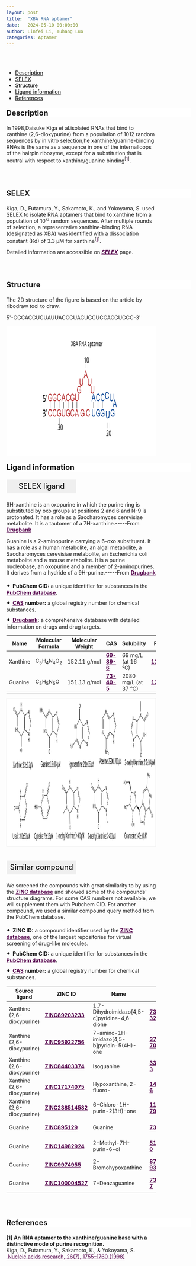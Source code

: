 ```yaml
---
layout: post
title:  "XBA RNA aptamer"
date:   2024-05-10 00:00:00
author: Linfei Li, Yuhang Luo
categories: Aptamer
---
```

<html>
<head>
  <style>

  </style>
</head>
</html>

<html lang="zh-cn">
<head>
<meta charset="utf-8"> 
<style>
  .header_box {
    display: block;
    font-size: 20px;
    font-weight: bold;
    background-color: #ffffff;
    text-decoration: none;
    border-radius: 1px;
    width: 500px;
    border-width: 1px 1px 2px 1px;
    border-color: #ffffff #ffffff #ffffff #ffffff;
}
.blowheader_box{
    display: block;
      padding: 6px;
      font-size:20px;
      margin-right: 10px;
      text-align: center;
      background-color: #efefef;
      color: #000000;
      text-decoration: none;
      border: 1px solid #ffffff;
      border-radius: 1px;
      width:190px;
      height:40px;
  }
  .box_style{
    background: #ffffff;
  }
  blockquote {
  margin: 0 0 0px;
  }
  .dot-paragraph::before {
            content: "• "; /* 点号和空格 */
            color: black; /* 设置点号颜色 */
            font-size: 20px; /* 调整点号大小 */
        }
  .dot-paragraph {
            margin: 5px 0; /* 调整带有点的段落的上下外边距 */
            line-height: 1.2; /* 调整带有点的段落的行高 */
        }
  * {
              margin: 0;
              padding: 0;
              box-sizing: border-box;
          }
</style>
</head>
<br>
<br>

<div class="side-nav">
<ul>
    <div class="side-nav-item"><li><a href="#description" style="color: #000000;">Description</a></li></div>
    <div class="side-nav-item"><li><a href="#SELEX" style="color: #000000;">SELEX</a></li></div>
    <div class="side-nav-item"><li><a href="#Structure" style="color: #000000;">Structure</a></li></div>
    <div class="side-nav-item"><li><a href="#ligand-recognition" style="color: #000000;">Ligand information</a></li></div>
    <div class="side-nav-item"><li><a href="#references" style="color: #000000;">References</a></li></div>
    </ul>
</div>



<p class="header_box" id="description">Description</p>
<p>In 1998,Daisuke Kiga et al.isolated RNAs that bind to xanthine (2,6-dioxypurine) from a population of 1012 random sequences by in vitro selection,he xanthine/guanine-binding RNAs is the same as a sequence in one of the internalloops of the hairpin ribozyme, except for a substitution that is neutral with respect to xanthine/guanine binding<sup>[<a href="#ref1" style="color:#520049">1</a>]</sup>.<br></p>
<br>
<br>


<p class="header_box" id="SELEX">SELEX</p>
<p>Kiga, D., Futamura, Y., Sakamoto, K., and Yokoyama, S. used SELEX to isolate RNA aptamers that bind to xanthine from a population of 10¹² random sequences. After multiple rounds of selection, a representative xanthine-binding RNA (designated as XBA) was identified with a dissociation constant (Kd) of 3.3 µM for xanthine<sup>[<a href="#ref1" style="color:#520049">1</a>]</sup>.</p>
<p>Detailed information are accessible on <a href="{{ site.url }}{{ site.baseurl }}/SELEX" target="_blank" style="color:#520049"><b><i>SELEX</i></b></a> page.</p>
<br>
<br>


<p class="header_box" id="Structure">Structure</p>
<p>The 2D structure of the figure is based on the article by ribodraw tool to draw.</p>
<p>5'-GGCACGUGUAUUACCCUAGUGGUCGACGUGCC-3'</p>
<img src="/images/2D/XBA_aptamer_2D.svg" alt="drawing" style="width:800px;height:350px;display:block;margin:0 auto;border-radius:0;" class="img-responsive">
<div style="display: flex; justify-content: center;"></div>



<p class="header_box" id="ligand-recognition">Ligand information</p>  

<p class="blowheader_box">SELEX ligand</p>
<p>9H-xanthine is an oxopurine in which the purine ring is substituted by oxo groups at positions 2 and 6 and N-9 is protonated. It has a role as a Saccharomyces cerevisiae metabolite. It is a tautomer of a 7H-xanthine.-----From <a href="https://go.drugbank.com/drugs/DB02134" target="_blank" style="color:#520049; text-decoration: underline;"><b>Drugbank</b></a></p>
<p>Guanine is a 2-aminopurine carrying a 6-oxo substituent. It has a role as a human metabolite, an algal metabolite, a Saccharomyces cerevisiae metabolite, an Escherichia coli metabolite and a mouse metabolite. It is a purine nucleobase, an oxopurine and a member of 2-aminopurines. It derives from a hydride of a 9H-purine.-----From <a href="https://go.drugbank.com/drugs/DB02377" target="_blank" style="color:#520049; text-decoration: underline;"><b>Drugbank</b></a></p>

<p class="dot-paragraph"><b>PubChem CID:</b> a unique identifier for substances in the <a href="https://pubchem.ncbi.nlm.nih.gov/" target="_blank" style="color:#520049; text-decoration: underline;"><b>PubChem database</b></a>.</p>
<p class="dot-paragraph"><b><a href="https://commonchemistry.cas.org/" target="_blank" style="color:#520049; text-decoration: underline;"><b>CAS</b></a> number:</b> a global registry number for chemical substances.</p>
<p class="dot-paragraph"><b><a href="https://go.drugbank.com/" target="_blank" style="color:#520049; text-decoration: underline;"><b>Drugbank</b></a>:</b> a comprehensive database with detailed information on drugs and drug targets.</p>

<table class="table table-bordered" style="table-layout:fixed;width:auto;margin-left:auto;margin-right:auto;" >
  <thead>
      <tr>
        <th onclick="sortTable(0)">Name</th>
        <th onclick="sortTable(1)">Molecular Formula</th>
        <th onclick="sortTable(2)">Molecular Weight</th>
        <th onclick="sortTable(3)">CAS</th>
        <th onclick="sortTable(4)">Solubility</th>
        <th onclick="sortTable(5)">PubChem</th>
        <th onclick="sortTable(6)">Drugbank ID</th>
      </tr>
  </thead>
    <tbody>
      <tr>
        <td name="td0">Xanthine</td>
        <td name="td1">C<sub>5</sub>H<sub>4</sub>N<sub>4</sub>O<sub>2</sub></td>
        <td name="td2">152.11 g/mol</td>
        <td name="td3"><a href="https://commonchemistry.cas.org/detail?cas_rn=69-89-6" target="_blank" style="color:#520049"><b>69-89-6</b></a></td>
        <td name="td4">69 mg/L (at 16 °C)</td>
        <td name="td5"><a href="https://pubchem.ncbi.nlm.nih.gov/compound/1188" target="_blank" style="color:#520049"><b>1188</b></a></td>
        <td name="td6"><a href="https://go.drugbank.com/drugs/DB02134" target="_blank" style="color:#520049"><b>DB02134</b></a></td>
      </tr>
      <tr>
        <td name="td0">Guanine</td>
        <td name="td1">C<sub>5</sub>H<sub>5</sub>N<sub>5</sub>O</td>
        <td name="td2">151.13 g/mol</td>
        <td name="td3"><a href="https://commonchemistry.cas.org/detail?cas_rn=73-40-5" target="_blank" style="color:#520049"><b>73-40-5</b></a></td>
        <td name="td4">2080 mg/L (at 37 °C)</td>
        <td name="td5"><a href="https://pubchem.ncbi.nlm.nih.gov/compound/135398634" target="_blank" style="color:#520049"><b>135398634</b></a></td>
        <td name="td6"><a href="https://go.drugbank.com/drugs/DB02377" target="_blank" style="color:#520049"><b>DB02377</b></a></td>
      </tr>
	  </tbody>
  </table>
<div style="display: flex; justify-content: center;"></div>
<img src="/images/SELEX_ligand/XBA_aptamer_SELEX_ligand.svg" alt="drawing" style="width:1000px;height:400px;border:solid 1px #efefef;display:block;margin:0 auto;border-radius:0;" class="img-responsive">
<div style="display: flex; justify-content: center;"></div>
<br>




<p class="blowheader_box">Similar compound</p>                    
<p>We screened the compounds with great similarity to  by using the <a href="https://zinc15.docking.org/" target="_blank" style="color:#520049; text-decoration: underline;"><b>ZINC database</b></a> and showed some of the compounds' structure diagrams. For some CAS numbers not available, we will supplement them with Pubchem CID. For another compound, we used a similar compound query method from the PubChem database.</p>

<p class="dot-paragraph"><b>ZINC ID:</b> a compound identifier used by the <a href="https://zinc15.docking.org/" target="_blank" style="color:#520049; text-decoration: underline;"><b>ZINC database</b></a>, one of the largest repositories for virtual screening of drug-like molecules.</p>
<p class="dot-paragraph"><b>PubChem CID:</b> a unique identifier for substances in the <a href="https://pubchem.ncbi.nlm.nih.gov/" target="_blank" style="color:#520049; text-decoration: underline;"><b>PubChem database</b></a>.</p>
<p class="dot-paragraph"><b><a href="https://commonchemistry.cas.org/" target="_blank" style="color:#520049; text-decoration: underline;"><b>CAS</b></a> number:</b> a global registry number for chemical substances.</p>

<table class="table table-bordered" style="table-layout:fixed;width:auto;margin-left:auto;margin-right:auto;">
      <thead>
      <tr>
        <th onclick="sortTable(0)">Source ligand</th>
        <th onclick="sortTable(1)">ZINC ID</th>
        <th onclick="sortTable(2)">Name</th>
        <th onclick="sortTable(3)">CAS</th>
        <th onclick="sortTable(4)">Pubchem CID</th>
        <th onclick="sortTable(5)">Structure</th>
      </tr>
      </thead>
    <tbody>
      <tr>
        <td name="td0">Xanthine (2,6-dioxypurine)</td>
        <td name="td1"><a href="https://zinc15.docking.org/substances/ZINC89203233/" target="_blank" style="color:#520049"><b>ZINC89203233</b></a></td>
        <td name="td2">1,7-Dihydroimidazo[4,5-c]pyridine-4,6-dione</td>
        <td name="td3"><a href="https://commonchemistry.cas.org/detail?cas_rn=73771-32-1" target="_blank" style="color:#520049"><b>73771-32-1</b></a></td>
        <td name="td4"><a href="https://pubchem.ncbi.nlm.nih.gov/compound/22086935" target="_blank" style="color:#520049"><b>22086935</b></a></td>
        <td name="td5"><img src="/images/Similar_compound/XBA_Simi_compound2.svg" alt="drawing" style="width:500px"  px="" /></td>
      </tr>
      <tr>
        <td name="td0">Xanthine (2,6-dioxypurine)</td>
        <td name="td1"><a href="https://zinc15.docking.org/substances/ZINC95922756/" target="_blank" style="color:#520049"><b>ZINC95922756</b></a></td>
        <td name="td2">7-amino-1H-imidazo[4,5-b]pyridin-5(4H)-one</td>
        <td name="td3"><a href="https://commonchemistry.cas.org/detail?cas_rn=37660-70-1" target="_blank" style="color:#520049"><b>37660-70-1</b></a></td>
        <td name="td4"><a href="https://pubchem.ncbi.nlm.nih.gov/compound/45079066" target="_blank" style="color:#520049"><b>45079066</b></a></td>
        <td name="td5"><img src="/images/Similar_compound/XBA_Simi_compound3.svg" alt="drawing" style="width:500px"  px="" /></td>
      </tr>
      <tr>
        <td name="td0">Xanthine (2,6-dioxypurine)</td>
        <td name="td1"><a href="https://zinc15.docking.org/substances/ZINC84403374/" target="_blank" style="color:#520049"><b>ZINC84403374</b></a></td>
        <td name="td2">Isoguanine</td>
        <td name="td3"><a href="https://commonchemistry.cas.org/detail?cas_rn=3373-53-3" target="_blank" style="color:#520049"><b>3373-53-3</b></a></td>
        <td name="td4"><a href="https://pubchem.ncbi.nlm.nih.gov/compound/76900" target="_blank" style="color:#520049"><b>76900</b></a></td>
        <td name="td5"><img src="/images/Similar_compound/XBA_Simi_compound4.svg" alt="drawing" style="width:500px"  px="" /></td>
      </tr>
      <tr>
        <td name="td0">Xanthine (2,6-dioxypurine)</td>
        <td name="td1"><a href="https://zinc15.docking.org/substances/ZINC17174075/" target="_blank" style="color:#520049"><b>ZINC17174075</b></a></td>
        <td name="td2">Hypoxanthine, 2-fluoro-</td>
        <td name="td3"><a href="https://commonchemistry.cas.org/detail?cas_rn=1480-90-6" target="_blank" style="color:#520049"><b>1480-90-6</b></a></td>
        <td name="td4"><a href="https://pubchem.ncbi.nlm.nih.gov/compound/135418579" target="_blank" style="color:#520049"><b>135418579</b></a></td>
        <td name="td5"><img src="/images/Similar_compound/XBA_Simi_compound5.svg" alt="drawing" style="width:500px"  px="" /></td>
      </tr>
      <tr>
        <td name="td0">Xanthine (2,6-dioxypurine)</td>
        <td name="td1"><a href="https://zinc15.docking.org/substances/ZINC238514582/" target="_blank" style="color:#520049"><b>ZINC238514582</b></a></td>
        <td name="td2">6-Chloro-1H-purin-2(3H)-one</td>
        <td name="td3"><a href="https://commonchemistry.cas.org/detail?cas_rn=1146697-79-1" target="_blank" style="color:#520049"><b>1146697-79-1</b></a></td>
        <td name="td4"><a href="https://pubchem.ncbi.nlm.nih.gov/compound/101216963" target="_blank" style="color:#520049"><b>101216963</b></a></td>
        <td name="td5"><img src="/images/Similar_compound/XBA_Simi_compound6.svg" alt="drawing" style="width:500px"  px="" /></td>
      </tr>
      <tr>
        <td name="td0">Guanine</td>
        <td name="td1"><a href="https://zinc15.docking.org/substances/ZINC895129/" target="_blank" style="color:#520049"><b>ZINC895129</b></a></td>
        <td name="td2">Guanine</td>
        <td name="td3"><a href="https://commonchemistry.cas.org/detail?cas_rn=73-40-5" target="_blank" style="color:#520049"><b>73-40-5</b></a></td>
        <td name="td4"><a href="https://pubchem.ncbi.nlm.nih.gov/compound/135398634" target="_blank" style="color:#520049"><b>135398634</b></a></td>
        <td name="td5"><img src="/images/Similar_compound/XBA_Simi_compound7.svg" alt="drawing" style="width:500px"  px="" /></td>
      </tr>
      <tr>
        <td name="td0">Guanine</td>
        <td name="td1"><a href="https://zinc15.docking.org/substances/ZINC14982924/" target="_blank" style="color:#520049"><b>ZINC14982924</b></a></td>
        <td name="td2">2-Methyl-7H-purin-6-ol</td>
        <td name="td3"><a href="https://commonchemistry.cas.org/detail?cas_rn=5167-18-0" target="_blank" style="color:#520049"><b>5167-18-0</b></a></td>
        <td name="td4"><a href="https://pubchem.ncbi.nlm.nih.gov/compound/135449674" target="_blank" style="color:#520049"><b>135449674</b></a></td>
        <td name="td5"><img src="/images/Similar_compound/XBA_Simi_compound8.svg" alt="drawing" style="width:500px"  px="" /></td>
      </tr>
      <tr>
        <td name="td0">Guanine</td>
        <td name="td1"><a href="https://zinc15.docking.org/substances/ZINC9974955/" target="_blank" style="color:#520049"><b>ZINC9974955</b></a></td>
        <td name="td2">2-Bromohypoxanthine</td>
        <td name="td3"><a href="https://commonchemistry.cas.org/detail?cas_rn=87781-93-9" target="_blank" style="color:#520049"><b>87781-93-9</b></a></td>
        <td name="td4"><a href="https://pubchem.ncbi.nlm.nih.gov/compound/135413991" target="_blank" style="color:#520049"><b>135413991</b></a></td>
        <td name="td5"><img src="/images/Similar_compound/XBA_Simi_compound9.svg" alt="drawing" style="width:500px"  px="" /></td>
      </tr>
      <tr>
        <td name="td0">Guanine</td>
        <td name="td1"><a href="https://zinc15.docking.org/substances/ZINC100004527/" target="_blank" style="color:#520049"><b>ZINC100004527</b></a></td>
        <td name="td2">7-Deazaguanine</td>
        <td name="td3"><a href="https://commonchemistry.cas.org/detail?cas_rn=7355-55-7" target="_blank" style="color:#520049"><b>7355-55-7</b></a></td>
        <td name="td4"><a href="https://pubchem.ncbi.nlm.nih.gov/compound/135408714" target="_blank" style="color:#520049"><b>135408714</b></a></td>
        <td name="td5"><img src="/images/Similar_compound/XBA_Simi_compound10.svg" alt="drawing" style="width:500px"  px="" /></td>
      </tr>
    </tbody>
  </table>
<br>
<br>
                 
<p class="header_box" id="references">References</p>
                
<a id="ref1"></a><font><strong>[1] An RNA aptamer to the xanthine/guanine base with a distinctive mode of purine recognition.</strong></font><br/>
Kiga, D., Futamura, Y., Sakamoto, K., & Yokoyama, S. <br/>
<a href="https://pubmed.ncbi.nlm.nih.gov/9512549/" target="_blank" style="color:#520049"> Nucleic acids research, 26(7), 1755–1760 (1998)</a>
<br/>

